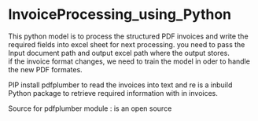 # InvoiceProcessing_using_Python
This python model is to process the structured PDF invoices and write the required fields into excel sheet for next processing. 
you need to pass the Input document path and output excel path where the output stores.  
if the invoice format changes, we need to train the model in oder to handle the new PDF formates.

PIP install pdfplumber to read the invoices into text and re is a inbuild Python package to retrieve required information with in invoices. 





Source for pdfplumber module : is an open source
